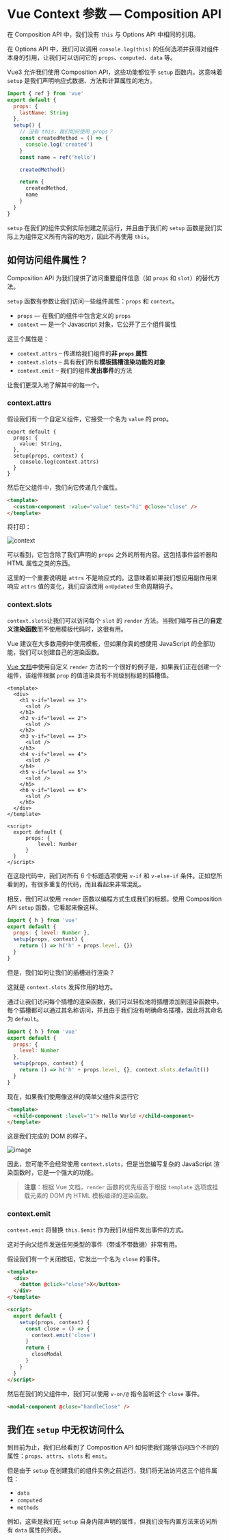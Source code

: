 # Vue Context 参数 — Composition API

在 Composition API 中，我们没有 `this` 与 Options API 中相同的引用。

在 Options API 中，我们可以调用 `console.log(this)` 的任何选项并获得对组件本身的引用，让我们可以访问它的 `props`、`computed`、`data` 等。

Vue3 允许我们使用 Composition API，这些功能都位于 `setup` 函数内。这意味着 `setup` 是我们声明响应式数据、方法和计算属性的地方。

```js
import { ref } from 'vue'
export default {
  props: {
    lastName: String
  },
  setup() {
    // 没有 this，我们如何使用 props？
    const createdMethod = () => {
      console.log('created')
    }
    const name = ref('hello')

    createdMethod()

    return {
      createdMethod,
      name
    }
  }
}
```

`setup` 在我们的组件实例实际创建之前运行，并且由于我们的 `setup` 函数是我们实际上为组件定义所有内容的地方，因此不再使用 `this`。

## 如何访问组件属性？

Composition API 为我们提供了访问重要组件信息（如 `props` 和 `slot`）的替代方法。

`setup` 函数有参数让我们访问一些组件属性：`props` 和 `context`。

- `props` — 在我们的组件中包含定义的 `props`
- `context` — 是一个 Javascript 对象，它公开了三个组件属性

这三个属性是：

- `context.attrs` – 传递给我们组件的**非 `props` 属性**
- `context.slots` – 具有我们所有**模板插槽渲染功能的对象**
- `context.emit` – 我们的组件**发出事件**的方法

让我们更深入地了解其中的每一个。

### context.attrs

假设我们有一个自定义组件，它接受一个名为 `value` 的 prop。

```
export default {
  props: {
    value: String,
  },
  setup(props, context) {
    console.log(context.attrs)
  }
}
```

然后在父组件中，我们向它传递几个属性。

```html
<template>
  <custom-component :value="value" test="hi" @close="close" />
</template>
```

将打印：

![context](https://upload-images.jianshu.io/upload_images/18281896-165fdc2b0234c6c7.png?imageMogr2/auto-orient/strip%7CimageView2/2/w/1240)

可以看到，它包含除了我们声明的 `props` 之外的所有内容。这包括事件监听器和 HTML 属性之类的东西。

这里的一个重要说明是 `attrs` 不是响应式的。这意味着如果我们想应用副作用来响应 `attrs` 值的变化，我们应该改用 `onUpdated` 生命周期钩子。

### context.slots

`context.slots`让我们可以访问每个 `slot` 的 `render` 方法。当我们编写自己的**自定义渲染函数**而不使用模板代码时，这很有用。

Vue 建议在大多数用例中使用模板，但如果你真的想使用 JavaScript 的全部功能，我们可以创建自己的渲染函数。

[Vue 文档](https://v3.vuejs.org/guide/render-function.html)中使用自定义 `render` 方法的一个很好的例子是，如果我们正在创建一个组件，该组件根据 `prop` 的值渲染具有不同级别标题的插槽值。

```
<template>
  <div>
    <h1 v-if="level == 1">
      <slot />
    </h1>
    <h2 v-if="level == 2">
      <slot />
    </h2>
    <h3 v-if="level == 3">
      <slot />
    </h3>
    <h4 v-if="level == 4">
      <slot />
    </h4>
    <h5 v-if="level == 5">
      <slot />
    </h5>
    <h6 v-if="level == 6">
      <slot />
    </h6>
  </div>
</template>

<script>
  export default {
      props: {
          level: Number
      }
  }
</script>
```

在这段代码中，我们对所有 6 个标题选项使用 `v-if` 和 `v-else-if` 条件。正如您所看到的，有很多重复的代码，而且看起来非常混乱。

相反，我们可以使用 `render` 函数以编程方式生成我们的标题。使用 Composition API `setup` 函数，它看起来像这样。

```js
import { h } from 'vue'
export default {
  props: { level: Number },
  setup(props, context) {
    return () => h('h' + props.level, {})
  }
}
```

但是，我们如何让我们的插槽进行渲染？

这就是 `context.slots` 发挥作用的地方。

通过让我们访问每个插槽的渲染函数，我们可以轻松地将插槽添加到渲染函数中。每个插槽都可以通过其名称访问，并且由于我们没有明确命名插槽，因此将其命名为 `default`。

```js
import { h } from 'vue'
export default {
  props: {
    level: Number
  },
  setup(props, context) {
    return () => h('h' + props.level, {}, context.slots.default())
  }
}
```

现在，如果我们使用像这样的简单父组件来运行它

```html
<template>
  <child-component :level="1"> Hello World </child-component>
</template>
```

这是我们完成的 DOM 的样子。

![image](https://upload-images.jianshu.io/upload_images/18281896-b928ef5bd27e89a1.png?imageMogr2/auto-orient/strip%7CimageView2/2/w/1240)

因此，您可能不会经常使用 `context.slots`，但是当您编写复杂的 JavaScript 渲染函数时，它是一个强大的功能。

> **注意**：根据 Vue 文档，`render` 函数的优先级高于根据 `template` 选项或挂载元素的 DOM 内 HTML 模板编译的渲染函数。

### context.emit

`context.emit` 将替换 `this.$emit` 作为我们从组件发出事件的方式。

这对于向父组件发送任何类型的事件（带或不带数据）非常有用。

假设我们有一个关闭按钮，它发出一个名为 `close` 的事件。

```html
<template>
  <div>
    <button @click="close">X</button>
  </div>
</template>

<script>
  export default {
    setup(props, context) {
      const close = () => {
        context.emit('close')
      }
      return {
        closeModal
      }
    }
  }
</script>
```

然后在我们的父组件中，我们可以使用 `v-on/@` 指令监听这个 `close` 事件。

```html
<modal-component @close="handleClose" />
```

## 我们在 `setup` 中无权访问什么

到目前为止，我们已经看到了 Composition API 如何使我们能够访问四个不同的属性：`props`、`attrs`、`slots` 和 `emit`。

但是由于 `setup` 在创建我们的组件实例之前运行，我们将无法访问这三个组件属性：

- `data`
- `computed`
- `methods`

例如，这些是我们在 `setup` 自身内部声明的属性，但我们没有内置方法来访问所有 `data` 属性的列表。
